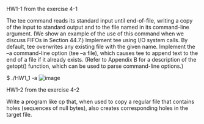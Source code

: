 HW1-1 from the exercise 4-1

The tee command reads its standard input until end-of-file, writing a copy of the input
to standard output and to the file named in its command-line argument. (We show
an example of the use of this command when we discuss FIFOs in Section 44.7.)
Implement tee using I/O system calls. By default, tee overwrites any existing file with
the given name. Implement the –a command-line option (tee –a file), which causes tee
to append text to the end of a file if it already exists. (Refer to Appendix B for a
description of the getopt() function, which can be used to parse command-line
options.)

$ ./HW1_1 -a <file>
![image](https://user-images.githubusercontent.com/72913466/209774603-0d93829c-76d1-4d9f-9bf2-47aa5b048764.png)


HW1-2 from the exercise 4-2

Write a program like cp that, when used to copy a regular file that contains holes
(sequences of null bytes), also creates corresponding holes in the target file.
